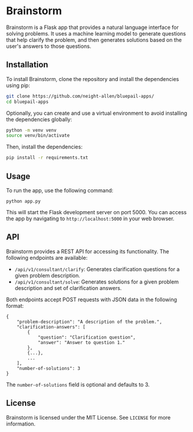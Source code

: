 # Brainstorm

Brainstorm is a Flask app that provides a natural language interface for solving problems. It uses a machine learning model to generate questions that help clarify the problem, and then generates solutions based on the user's answers to those questions.

## Installation

To install Brainstorm, clone the repository and install the dependencies using pip:

```bash
git clone https://github.com/neight-allen/bluepail-apps/
cd bluepail-apps
```

Optionally, you can create and use a virtual environment to avoid installing the dependencies globally:

```bash
python -m venv venv
source venv/bin/activate
```

Then, install the dependencies:

```bash
pip install -r requirements.txt
```

## Usage

To run the app, use the following command:

```
python app.py
```

This will start the Flask development server on port 5000. You can access the app by navigating to `http://localhost:5000` in your web browser.

## API

Brainstorm provides a REST API for accessing its functionality. The following endpoints are available:

- `/api/v1/consultant/clarify`: Generates clarification questions for a given problem description.
- `/api/v1/consultant/solve`: Generates solutions for a given problem description and set of clarification answers.

Both endpoints accept POST requests with JSON data in the following format:

```
{
    "problem-description": "A description of the problem.",
    "clarification-answers": [
        {
            "question": "Clarification question",
            "answer": "Answer to question 1."
        },
        {...},
        ...
    ],
    "number-of-solutions": 3
}
```

The `number-of-solutions` field is optional and defaults to 3.

## License

Brainstorm is licensed under the MIT License. See `LICENSE` for more information.
